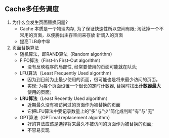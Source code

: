 ## Cache多任务调度

1. 为什么会发生页面替换问题?
   + Cache 本质是一个物理内存, 为了保证快速性所以空间有限; 淘汰掉一个不常用的页面，以便腾出主存空间来存放 新调入的页面
   + 提高TLB命中率
2. 页面替换算法
   + 随机算法，即RAND算法（Random algorithm）
   + FIFO算法（First-In First-Out algorithm）
     + 没有反映程序的局部性, 经常要使用的页面可能就在队头;
   + LFU算法（Least Frequently Used algorithm）
     + 因为到目前为止最少使用的页面，很可能也是将来最少访问的页面。
     + 实现: 为每个页面设置一个很长的定时计数器, 替换时找出**计数器最大**使用的页面;
   + **LRU算法**（Least Recently Used algorithm）
     + 近期最久没有被访问过的页面作为被替换的页面
     + 它把LFU算法中要记录数量上的"多"与"少"简化成判断"有"与"无"
   + OPT算法（OPTimal replacement algorithm）
     + 好的算法应该是选择将来最久不被访问的页面作为被替换的页面;
     + 不容易实现